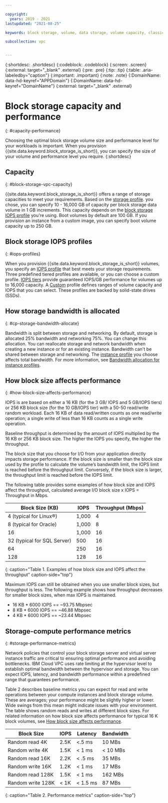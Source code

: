 ```yaml
---

copyright:
  years: 2019 - 2021
lastupdated: "2021-08-25"

keywords: block storage, volume, data storage, volume capacity, classic, virtual server

subcollection: vpc


---
```


{:shortdesc: .shortdesc}
{:codeblock: .codeblock}
{:screen: .screen}
{:external: target="_blank" .external}
{:pre: .pre}
{:tip: .tip}
{:table: .aria-labeledby="caption"}
{:important: .important}
{:note: .note}
{:DomainName: data-hd-keyref="APPDomain"}
{:DomainName: data-hd-keyref="DomainName"}
{:external: target="_blank" .external}

# Block storage capacity and performance
{: #capacity-performance}

Choosing the optimal block storage volume size and performance level for your workloads is important. When you provision {{site.data.keyword.block_storage_is_short}}, you can specify the size of your volume and performance level you require.
{:shortdesc}

## Capacity
{: #block-storage-vpc-capacity}

{{site.data.keyword.block_storage_is_short}} offers a range of storage capacities to meet your requirements.
Based on the [storage profile](/docs/vpc?topic=vpc-block-storage-profiles#tiers). you chose, you can specify 10 - 16,000 GB of capacity per block storage data volume in 1 GB increments. This capacity depends on the [block storage IOPS profile](#iops-profiles) you're using. Boot volumes by default are 100 GB. If you provision an instance from a custom image, you can specify boot volume capacity up to 250 GB.

## Block storage IOPS profiles
{: #iops-profiles}

When you provision {{site.data.keyword.block_storage_is_short}} volumes, you specify an [IOPS profile](/docs/vpc?topic=vpc-block-storage-profiles) that best meets your storage requirements. Three predefined tiered profiles are available, or you can choose a custom profile. [IOPS tiers](/docs/vpc?topic=vpc-block-storage-profiles#tiers) provide guaranteed IOPS/GB performance for volumes up to 16,000 capacity. A [Custom](/docs/vpc?topic=vpc-block-storage-profiles#custom) profile defines ranges of volume capacity and IOPS that you can select. These profiles are backed by solid-state drives (SSDs). 

## How storage bandwidth is allocated
{: #cp-storage-bandwidth-allocate}

Bandwidth is split between storage and networking. By default, storage is allocated 25% bandwidth and networking 75%. You can change this allocation. You can reallocate storage and network bandwidth when creating a new instance or for an existing instance. Bandwidth can't be shared between storage and networking. The [instance profile](/docs/vpc?topic=vpc-profiles) you choose affects total bandwidth. For more information, see [Bandwidth allocation for instance profiles](/docs/vpc?topic=vpc-bandwidth-allocation-profiles).

## How block size affects performance
{: #how-block-size-affects-performance}

IOPS is are based on either a 16 KB (for the 3 GB/ IOPS and 5 GB/IOPS tiers) or 256 KB block size (for the 10 GB/IOPS tier) with a 50-50 read/write random workload. Each 16 KB of data read/written counts as one read/write operation; a single write of less than 16 KB counts as a single write operation.

Baseline throughput is determined by the amount of IOPS multiplied by the 16 KB or 256 KB block size. The higher the IOPS you specify, the higher the throughput.

The block size that you choose for I/O from your application directly impacts storage performance. If the block size is smaller than the block size used by the profile to calculate the volume’s bandwidth limit, the IOPS limit is reached before the throughput limit. Conversely, if the block size is larger, the throughput limit is reached before the IOPS limit. 

The following table provides some examples of how block size and IOPS affect the throughput, calculated average I/O block size x IOPS = Throughput in Mbps.

| Block Size (KB) | IOPS | Throughput (Mbps) |
|-----------------|------|-------------------|
| 4 (typical for Linux&reg;) | 1,000 | 4 |
| 8 (typical for Oracle) | 1,000  | 8 |
| 16 | 1,000 | 16 |
| 32 (typical for SQL Server) | 500 | 16 |
| 64 | 250 | 16 |
| 128 | 128 | 16 |
{: caption="Table 1. Examples of how block size and IOPS affect the throughput" caption-side="top"}

Maximum IOPS can still be obtained when you use smaller block sizes, but throughput is less. The following example shows how throughput decreases for smaller block sizes, when max IOPS is maintained.

* 16 KB * 6000 IOPS == ~93.75 Mbpsec
* 8 KB * 6000 IOPS == ~46.88 Mbpsec
* 4 KB * 6000 IOPS == ~23.44 Mbpsec

## Storage-compute performance metrics 
{: #storage-performance-metrics}

Network policies that control your block storage server and virtual server instance traffic are critical to ensuring optimal performance and avoiding bottlenecks. IBM Cloud VPC uses rate limiting at the hypervisor level to establish optimal bandwidth between the hypervisor and storage. You can expect IOPS, latency, and bandwidth performance within a predefined range that guarantees performance.

Table 2 describes baseline metrics you can expect for read and write operations between your compute instances and block storage volume. These are averages; your performance might be slightly higher or lower. Wide swings from this mean might indicate issues with your environment. The table shows random reads and writes at different block sizes. For related information on how block size affects performance for typical 16 K block volumes, see [How block size affects performance](#how-block-size-affects-performance).

| Block Size | IOPS | Latency | Bandwidth |
|------------|------|---------|-----------|
| Random read 4K | 2.5K | <.5 ms | 10 MBs |
| Random write 4K | 1.5K | < 1 ms | < 10 MBs |
| Random read 16K | 2.2K | < .5 ms| 35 MBs |
| Random write 16K | 1.2K | < 1 ms| 17 MBs |
| Random read 128K | 1.5K | < 1 ms | 162 MBs |
| Random write 128K | < 1K | < 1.5 ms | 87 MBs |
{: caption="Table 2. Performance metrics" caption-side="top"}
